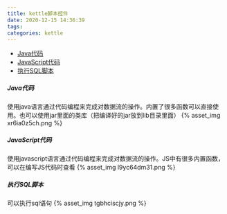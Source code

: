 ```yaml
---
title: kettle脚本控件
date: 2020-12-15 14:36:39
tags:
categories: kettle
---
```


- [Java代码](#Java代码)
- [JavaScript代码](#JavaScript代码)
- [执行SQL脚本](#执行SQL脚本)

##### Java代码
使用java语言通过代码编程来完成对数据流的操作。内置了很多函数可以直接使用。也可以使用jar里面的类库（把编译好的jar放到lib目录里面）
{% asset_img xr6ia0z5ch.png %}

##### JavaScript代码
使用javascript语言通过代码编程来完成对数据流的操作。JS中有很多内置函数，可以在编写JS代码时查看
{% asset_img l9yc64dm31.png %}

##### 执行SQL脚本
可以执行sql语句
{% asset_img tgbhciscjy.png %}


